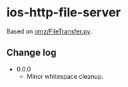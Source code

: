 # ios-http-file-server

Based on [omz/FileTransfer.py][ORIGINAL].


## Change log

  - 0.0.0
    - Minor whitespace cleanup.



[ORIGINAL]: https://gist.github.com/omz/3823483

